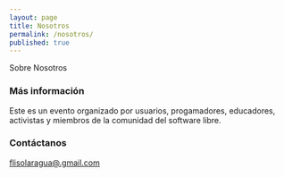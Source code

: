 ```yaml
---
layout: page
title: Nosotros
permalink: /nosotros/
published: true
---
```



Sobre Nosotros

### Más información

Este es un evento organizado por usuarios, progamadores, educadores, activistas y miembros de la comunidad del software libre.

### Contáctanos

[flisolaragua@.gmail.com](mailto:flisolaragua@gmail.com)
